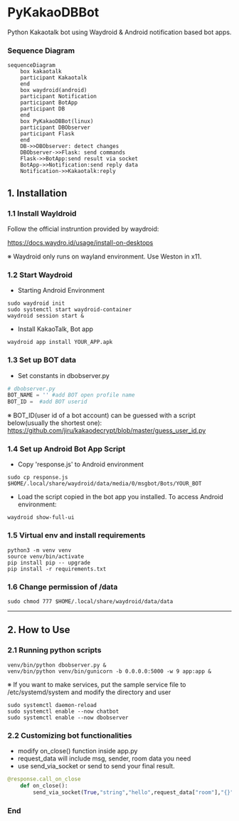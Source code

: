 # PyKakaoDBBot
Python Kakaotalk bot using Waydroid & Android notification based bot apps.

### Sequence Diagram
```mermaid
sequenceDiagram
    box kakaotalk
    participant Kakaotalk
    end
    box waydroid(android)
    participant Notification
    participant BotApp
    participant DB
    end
    box PyKakaoDBBot(linux)
    participant DBObserver
    participant Flask
    end
    DB->>DBObserver: detect changes
    DBObserver->>Flask: send commands
    Flask->>BotApp:send result via socket
    BotApp->>Notification:send reply data
    Notification->>Kakaotalk:reply
```

## 1. Installation
### 1.1 Install Wayldroid
Follow the official instruntion provided by waydroid:

https://docs.waydro.id/usage/install-on-desktops

※ Waydroid only runs on wayland environment. Use Weston in x11.

### 1.2 Start Waydroid
- Starting Android Environment
```shell
sudo waydroid init
sudo systemctl start waydroid-container
waydroid session start &
```
- Install KakaoTalk, Bot app
```shell
waydroid app install YOUR_APP.apk
```

### 1.3 Set up BOT data
- Set constants in dbobserver.py
```python
# dbobserver.py
BOT_NAME = '' #add BOT open profile name
BOT_ID =  #add BOT userid
```
※ BOT_ID(user id of a bot account) can be guessed with a script below(usually the shortest one):
https://github.com/jiru/kakaodecrypt/blob/master/guess_user_id.py

### 1.4 Set up Android Bot App Script
- Copy 'response.js' to Android environment
```shell
sudo cp response.js $HOME/.local/share/waydroid/data/media/0/msgbot/Bots/YOUR_BOT
```
- Load the script copied in the bot app you installed. To access Android environment:
```shell
waydroid show-full-ui
```

### 1.5 Virtual env and install requirements
```shell
python3 -m venv venv
source venv/bin/activate
pip install pip -- upgrade
pip install -r requirements.txt
```
### 1.6 Change permission of /data
```shell
sudo chmod 777 $HOME/.local/share/waydroid/data/data
```
----
## 2. How to Use
### 2.1 Running python scripts
```shell
venv/bin/python dbobserver.py &
venv/bin/python venv/bin/gunicorn -b 0.0.0.0:5000 -w 9 app:app &
```

※ If you want to make services, put the sample service file to /etc/systemd/system and modify the directory and user
```shell
sudo systemctl daemon-reload
sudo systemctl enable --now chatbot
sudo systemctl enable --now dbobserver
```

### 2.2 Customizing bot functionalities
- modify on_close() function inside app.py
- request_data will include msg, sender, room data you need
- use send_via_socket or send to send your final result.
```python
@response.call_on_close
    def on_close():
        send_via_socket(True,"string","hello",request_data["room"],"{}")
```

### End
